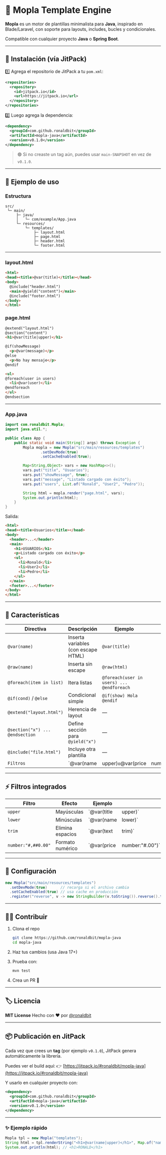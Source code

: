 # 🧩 Mopla Template Engine

**Mopla** es un motor de plantillas minimalista para **Java**, inspirado en Blade/Laravel, con soporte para layouts, includes, bucles y condicionales.

Compatible con cualquier proyecto **Java** o **Spring Boot**.

---

## 🚀 Instalación (vía JitPack)

1️⃣ Agrega el repositorio de JitPack a tu `pom.xml`:

```xml
<repositories>
  <repository>
    <id>jitpack.io</id>
    <url>https://jitpack.io</url>
  </repository>
</repositories>
````

2️⃣ Luego agrega la dependencia:

```xml
<dependency>
  <groupId>com.github.ronaldbit</groupId>
  <artifactId>mopla-java</artifactId>
  <version>v0.1.0</version>
</dependency>
```

> 🟢 Si no creaste un tag aún, puedes usar `main-SNAPSHOT` en vez de `v0.1.0`.

---

## 🧠 Ejemplo de uso

### Estructura

```
src/
 └─ main/
     ├─ java/
     │   └─ com/example/App.java
     └─ resources/
         └─ templates/
             ├─ layout.html
             ├─ page.html
             ├─ header.html
             └─ footer.html
```

---

### layout.html

```html
<html>
<head><title>@var(title)</title></head>
<body>
  @include("header.html")
  <main>@yield("content")</main>
  @include("footer.html")
</body>
</html>
```

### page.html

```html
@extend("layout.html")
@section("content")
<h1>@var(title|upper)</h1>

@if(showMessage)
  <p>@var(message)</p>
@else
  <p>No hay mensaje</p>
@endif

<ul>
@foreach(user in users)
  <li>@var(user)</li>
@endforeach
</ul>
@endsection
```

---

### App.java

```java
import com.ronaldbit.Mopla;
import java.util.*;

public class App {
    public static void main(String[] args) throws Exception {
        Mopla mopla = new Mopla("src/main/resources/templates")
                .setDevMode(true)
                .setCacheEnabled(true);

        Map<String,Object> vars = new HashMap<>();
        vars.put("title", "Usuarios");
        vars.put("showMessage", true);
        vars.put("message", "Listado cargado con éxito");
        vars.put("users", List.of("Ronald", "User2", "Pedro"));

        String html = mopla.render("page.html", vars);
        System.out.println(html);
    }
}
```

Salida:

```html
<html>
<head><title>Usuarios</title></head>
<body>
  <header>...</header>
  <main>
    <h1>USUARIOS</h1>
    <p>Listado cargado con éxito</p>
    <ul>
      <li>Ronald</li>
      <li>User2</li>
      <li>Pedro</li>
    </ul>
  </main>
  <footer>...</footer>
</body>
</html>
```

---

## 🧩 Características

| Directiva                       | Descripción                         | Ejemplo                                   |                 |   |
| ------------------------------- | ----------------------------------- | ----------------------------------------- | --------------- | - |
| `@var(name)`                    | Inserta variables (con escape HTML) | `@var(title)`                             |                 |   |
| `@raw(name)`                    | Inserta sin escape                  | `@raw(html)`                              |                 |   |
| `@foreach(item in list)`        | Itera listas                        | `@foreach(user in users) ... @endforeach` |                 |   |
| `@if(cond)` / `@else`           | Condicional simple                  | `@if(show) Hola @endif`                   |                 |   |
| `@extend("layout.html")`        | Herencia de layout                  | —                                         |                 |   |
| `@section("x") ... @endsection` | Define sección para `@yield("x")`   | —                                         |                 |   |
| `@include("file.html")`         | Incluye otra plantilla              | —                                         |                 |   |
| `Filtros`                       | `@var(name                          | upper)`o`@var(price                       | number:"#.00")` | — |

---

## ⚡ Filtros integrados

| Filtro              | Efecto           | Ejemplo     |                 |
| ------------------- | ---------------- | ----------- | --------------- |
| `upper`             | Mayúsculas       | `@var(title | upper)`         |
| `lower`             | Minúsculas       | `@var(name  | lower)`         |
| `trim`              | Elimina espacios | `@var(text  | trim)`          |
| `number:"#,##0.00"` | Formato numérico | `@var(price | number:"#.00")` |

---

## 🧰 Configuración

```java
new Mopla("src/main/resources/templates")
  .setDevMode(true)      // recarga si el archivo cambia
  .setCacheEnabled(true) // usa cache en producción
  .register("reverse", v -> new StringBuilder(v.toString()).reverse().toString());
```

---

## 🧑‍💻 Contribuir

1. Clona el repo

   ```bash
   git clone https://github.com/ronaldbit/mopla-java
   cd mopla-java
   ```
2. Haz tus cambios (usa Java 17+)
3. Prueba con:

   ```bash
   mvn test
   ```
4. Crea un PR 🚀

---

## 🏷️ Licencia

**MIT License**
Hecho con ❤️ por [@ronaldbit](https://github.com/ronaldbit)

---

## 📦 Publicación en JitPack

Cada vez que crees un **tag** (por ejemplo `v0.1.0`), JitPack genera automáticamente la librería.

Puedes ver el build aquí:
👉 [https://jitpack.io/#ronaldbit/mopla-java](https://jitpack.io/#ronaldbit/mopla-java)

Y usarlo en cualquier proyecto con:

```xml
<dependency>
  <groupId>com.github.ronaldbit</groupId>
  <artifactId>mopla-java</artifactId>
  <version>v0.1.0</version>
</dependency>
```

---

### ✨ Ejemplo rápido

```java
Mopla tpl = new Mopla("templates");
String html = tpl.renderString("<h1>@var(name|upper)</h1>", Map.of("name","Ronald"));
System.out.println(html); // <h1>RONALD</h1>
```
